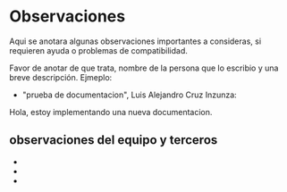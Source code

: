 # Observaciones

Aqui se anotara algunas observaciones importantes a consideras, si requieren ayuda o problemas de compatibilidad.

Favor de anotar de que trata, nombre de la persona que lo escribio y una breve descripción. Ejmeplo:

* "prueba de documentacion", Luis Alejandro Cruz Inzunza:

Hola, estoy implementando una nueva documentacion.

## observaciones del equipo y terceros

* 

* 

* 